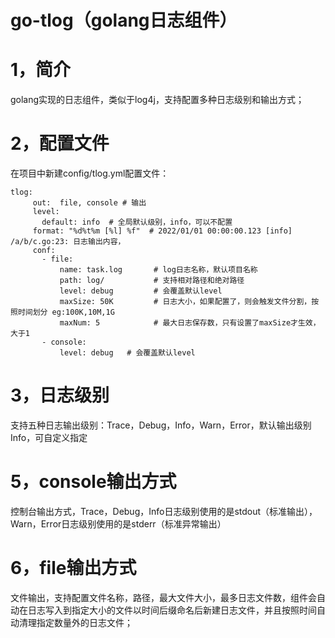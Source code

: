 # go-tlog（golang日志组件）
# 1，简介
golang实现的日志组件，类似于log4j，支持配置多种日志级别和输出方式；
# 2，配置文件
在项目中新建config/tlog.yml配置文件：
```
tlog:
     out:  file, console # 输出
     level:
       default: info  # 全局默认级别，info，可以不配置
     format: "%d%t%m [%l] %f"  # 2022/01/01 00:00:00.123 [info] /a/b/c.go:23: 日志输出内容，
     conf:
       - file:
           name: task.log       # log日志名称，默认项目名称
           path: log/           # 支持相对路径和绝对路径
           level: debug         # 会覆盖默认level
           maxSize: 50K         # 日志大小，如果配置了，则会触发文件分割，按照时间划分 eg:100K,10M,1G
           maxNum: 5            # 最大日志保存数，只有设置了maxSize才生效，大于1
       - console:
           level: debug   # 会覆盖默认level
```
# 3，日志级别
支持五种日志输出级别：Trace，Debug，Info，Warn，Error，默认输出级别Info，可自定义指定
# 5，console输出方式
控制台输出方式，Trace，Debug，Info日志级别使用的是stdout（标准输出），Warn，Error日志级别使用的是stderr（标准异常输出）
# 6，file输出方式
文件输出，支持配置文件名称，路径，最大文件大小，最多日志文件数，组件会自动在日志写入到指定大小的文件以时间后缀命名后新建日志文件，并且按照时间自动清理指定数量外的日志文件；


